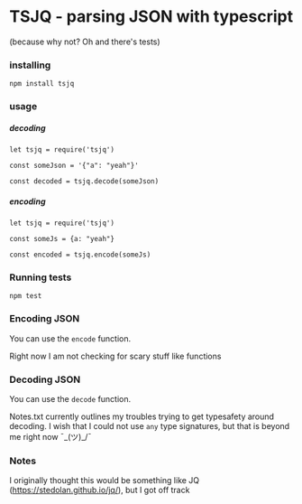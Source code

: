 # TSJQ - parsing JSON with typescript
(because why not?  Oh and there's tests)

### installing

```
npm install tsjq
```

### usage

##### decoding
```
let tsjq = require('tsjq')

const someJson = '{"a": "yeah"}'

const decoded = tsjq.decode(someJson)
```

##### encoding
```
let tsjq = require('tsjq')

const someJs = {a: "yeah"}

const encoded = tsjq.encode(someJs)
```

### Running tests

```
npm test
```

### Encoding JSON

You can use the `encode` function.

Right now I am not checking for scary stuff like functions

### Decoding JSON

You can use the `decode` function.

Notes.txt currently outlines my troubles trying to get typesafety around decoding.
I wish that I could not use `any` type signatures, but that is beyond me right now ¯\_(ツ)_/¯

### Notes

I originally thought this would be something like JQ (https://stedolan.github.io/jq/), but I got
off track

